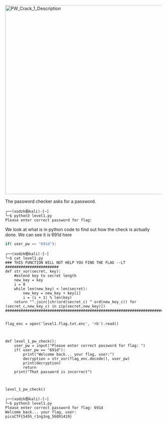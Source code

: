 

<img width="606" alt="PW_Crack_1_Description" src="https://github.com/sahinyurek/picoCTF-writeups/assets/62119201/0d4b2c92-2fd4-4482-adae-7aa74f34cc06">

The password checker asks for a password.

```shell
┌──(xodzk㉿kali)-[~]
└─$ python3 level1.py 
Please enter correct password for flag: 
```

We look at what is in python code to find out how the check is actually done. We can see it is 691d here 
```python
if( user_pw == "691d"):
```

```shell
┌──(xodzk㉿kali)-[~]
└─$ cat level1.py
### THIS FUNCTION WILL NOT HELP YOU FIND THE FLAG --LT ########################
def str_xor(secret, key):
    #extend key to secret length
    new_key = key
    i = 0
    while len(new_key) < len(secret):
        new_key = new_key + key[i]
        i = (i + 1) % len(key)        
    return "".join([chr(ord(secret_c) ^ ord(new_key_c)) for (secret_c,new_key_c) in zip(secret,new_key)])
###############################################################################


flag_enc = open('level1.flag.txt.enc', 'rb').read()



def level_1_pw_check():
    user_pw = input("Please enter correct password for flag: ")
    if( user_pw == "691d"):
        print("Welcome back... your flag, user:")
        decryption = str_xor(flag_enc.decode(), user_pw)
        print(decryption)
        return
    print("That password is incorrect")



level_1_pw_check()
                                                                                                                    
┌──(xodzk㉿kali)-[~]
└─$ python3 level1.py
Please enter correct password for flag: 691d
Welcome back... your flag, user:
picoCTF{545h_r1ng1ng_56891419}
```
